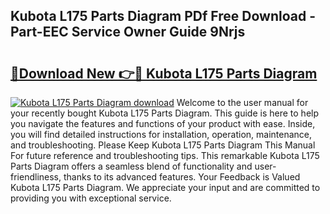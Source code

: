 ## Kubota L175 Parts Diagram PDf Free Download - Part-EEC Service Owner Guide 9Nrjs

# <h2><a href="http://dfigq0.blite.top/?on=Kubota+L175+Parts+Diagram">🔗Download New 👉🔴 Kubota L175 Parts Diagram</a></h2>

[![Kubota L175 Parts Diagram download](https://i.imgur.com/lujVjoI.png)](http://dfigq0.blite.top/?on=Kubota+L175+Parts+Diagram)
Welcome to the user manual for your recently bought Kubota L175 Parts Diagram. This guide is here to help you navigate the features and functions of your product with ease. Inside, you will find detailed instructions for installation, operation, maintenance, and troubleshooting. Please Keep Kubota L175 Parts Diagram This Manual For future reference and troubleshooting tips. This remarkable Kubota L175 Parts Diagram offers a seamless blend of functionality and user-friendliness, thanks to its advanced features. Your Feedback is Valued Kubota L175 Parts Diagram. We appreciate your input and are committed to providing you with exceptional service.
